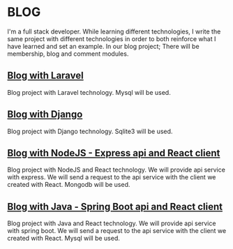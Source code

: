 # BLOG
I'm a full stack developer. While learning different technologies, I write the same project with different technologies in order to both reinforce what I have learned and set an example. In our blog project; There will be membership, blog and comment modules.

## [Blog with Laravel](https://github.com/mstgnz/blog/tree/main/laravel)
Blog project with Laravel technology. Mysql will be used.

## [Blog with Django](https://github.com/mstgnz/blog/tree/main/django)
Blog project with Django technology. Sqlite3 will be used.

## [Blog with NodeJS - Express api and React client](https://github.com/mstgnz/blog/tree/main/nodejs)
Blog project with NodeJS and React technology. We will provide api service with express. We will send a request to the api service with the client we created with React. Mongodb will be used.

## [Blog with Java - Spring Boot api and React client](https://github.com/mstgnz/blog/tree/main/java)
Blog project with Java and React technology. We will provide api service with spring boot. We will send a request to the api service with the client we created with React. Mysql will be used.